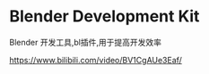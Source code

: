 # Blender Development Kit

Blender 开发工具,bl插件,用于提高开发效率

https://www.bilibili.com/video/BV1CgAUe3Eaf/
